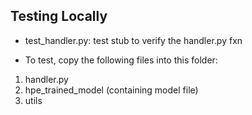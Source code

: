 
## Testing Locally

- test_handler.py: test stub to verify the handler.py fxn

- To test, copy the following files into this folder:
 1. handler.py
 2. hpe_trained_model (containing model file)
 3. utils
